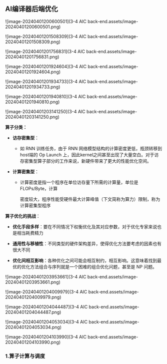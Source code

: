 ## AI编译器后端优化

![image-20240401200600501](3-4 AIC back-end.assets/image-20240401200600501.png)

![image-20240401201508309](3-4 AIC back-end.assets/image-20240401201508309.png)

![image-20240401201756831](3-4 AIC back-end.assets/image-20240401201756831.png)

![image-20240401201924604](3-4 AIC back-end.assets/image-20240401201924604.png)

![image-20240401201934733](3-4 AIC back-end.assets/image-20240401201934733.png)

![image-20240401201940810](3-4 AIC back-end.assets/image-20240401201940810.png)

![image-20240401203141250](3-4 AIC back-end.assets/image-20240401203141250.png)

**算子分类：**

+ **访存密集型**：

  + 如 RNN 训练任务，由于 RNN 网络模型结构的计算密度更低，瓶颈转移到host端的 Op Launch 上，因此kernel之间甚至出现了大量空白。对于访存密集型算子部分的工作来说，新硬件带来了更大的性能优化空间。

+ **计算密集型**：

  + 计算密度是指一个程序在单位访存量下所需的计算量，单位是 FLOPs/Byte，计算

    密度较大，程序性能受硬件最大计算峰值（下文简称为算力）限制，称为计算密集型程序

**算子优化的挑战**：

+ **优化手段多样**：要在不同情况下权衡优化及其对应参数，对于优化专家来说也是相当耗费精力

+ **通用性与移植性**：不同类型的硬件架构差异，使得优化方法要考虑的因素也有很大不同

+ **优化间相互影响**：各种优化之间可能会相互制约，相互影响。这意味着找到最优的优化方法组合与序列就是一个困难的组合优化问题，甚至是 NP 问题。

![image-20240401203953661](3-4 AIC back-end.assets/image-20240401203953661.png)

![image-20240401204009979](3-4 AIC back-end.assets/image-20240401204009979.png)

![image-20240401204044487](3-4 AIC back-end.assets/image-20240401204044487.png)

![image-20240401204053034](3-4 AIC back-end.assets/image-20240401204053034.png)

![image-20240401204103990](3-4 AIC back-end.assets/image-20240401204103990.png)

### 1.算子计算与调度

